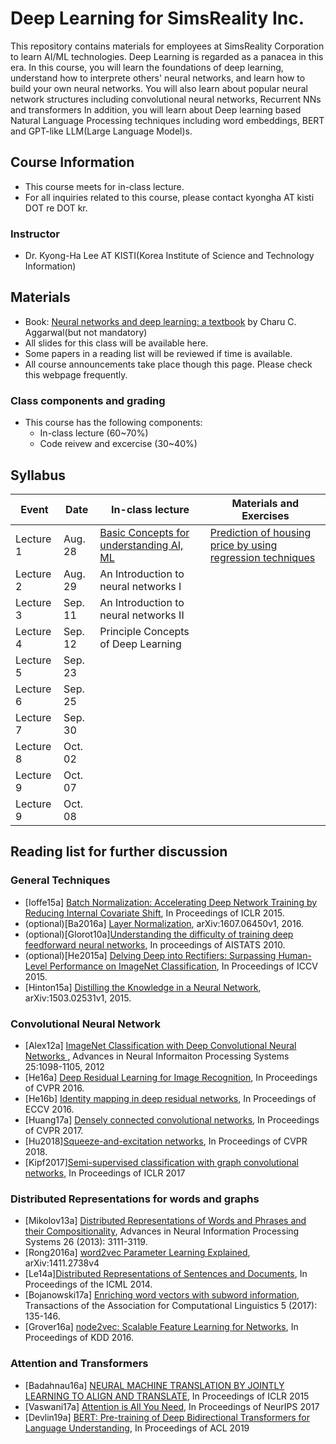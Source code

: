 # Deep Learning for SimsReality Inc. 
This repository contains materials for employees at SimsReality Corporation to learn AI/ML technologies.
Deep Learning is regarded as a panacea in this era. 
In this course, you will learn the foundations of deep learning, understand how to interprete others' neural networks, and learn how to build your own neural networks.
You will also learn about popular neural network structures including convolutional neural networks, Recurrent NNs and transformers 
In addition, you will learn about Deep learning based Natural Language Processing techniques including word embeddings, BERT and GPT-like LLM(Large Language Model)s. 

## Course Information
- This course meets for in-class lecture.
- For all inquiries related to this course, please contact kyongha AT kisti DOT re DOT kr.
### Instructor
- Dr. Kyong-Ha Lee AT KISTI(Korea Institute of Science and Technology Information)

## Materials
- Book: <a href="https://link.springer.com/book/10.1007/978-3-319-94463-0">Neural networks and deep learning: a textbook</a> by Charu C. Aggarwal(but not mandatory)
- All slides for this class will be available here. 
- Some papers in a reading list will be reviewed if time is available.
- All course announcements take place though this page. Please check this webpage frequently.
### Class components and grading
- This course has the following components:
  - In-class lecture (60~70%)
  - Code reivew and excercise (30~40%)


## Syllabus
|Event|Date|In-class lecture|Materials and Exercises|
|---------|----|-------------|------------|
|Lecture 1|Aug. 28|<a href="https://github.com/bart7449/simsreality/blob/main/class1.pdf">Basic Concepts for understanding AI, ML</a>|<a href="https://github.com/bart7449/simsreality/blob/main/Regression.ipynb">Prediction of housing price by using regression techniques</a>| |
|Lecture 2|Aug. 29|An Introduction to neural networks I | | |
|Lecture 3|Sep. 11|An Introduction to neural networks II| | |
|Lecture 4|Sep. 12|Principle Concepts of Deep Learning | |
|Lecture 5|Sep. 23| | |
|Lecture 6|Sep. 25| | |
|Lecture 7|Sep. 30| | |
|Lecture 8|Oct. 02| | |
|Lecture 9|Oct. 07| | |
|Lecture 9|Oct. 08| | |








  
## Reading list for further discussion
### General Techniques
- [Ioffe15a] <a href="http://proceedings.mlr.press/v37/ioffe15.pdf"> Batch Normalization: Accelerating Deep Network Training by Reducing Internal Covariate Shift</a>, In Proceedings of ICLR 2015.
- (optional)[Ba2016a] <a href="https://arxiv.org/pdf/1607.06450.pdf?utm_source=sciontist.com">Layer Normalization</a>, arXiv:1607.06450v1, 2016.
- (optional)[Glorot10a]<a href="http://proceedings.mlr.press/v9/glorot10a/glorot10a.pdf">Understanding the difficulty of training deep feedforward neural networks</a>, In proceedings of AISTATS 2010.
- (optional)[He2015a] <a href="https://openaccess.thecvf.com/content_iccv_2015/papers/He_Delving_Deep_into_ICCV_2015_paper.pdf">Delving Deep into Rectifiers: Surpassing Human-Level Performance on ImageNet Classification</a>, In Proceedings of ICCV 2015.
- [Hinton15a] <a href="https://arxiv.org/pdf/1503.02531.pdf">Distilling the Knowledge in a Neural Network</a>, arXiv:1503.02531v1, 2015.

### Convolutional Neural Network
- [Alex12a] <a href="https://kr.nvidia.com/content/tesla/pdf/machine-learning/imagenet-classification-with-deep-convolutional-nn.pdf">ImageNet Classification with Deep Convolutional Neural Networks </a>,  Advances in Neural Informaiton Processing Systems 25:1098-1105, 2012
- [He16a] <a href="https://openaccess.thecvf.com/content_cvpr_2016/papers/He_Deep_Residual_Learning_CVPR_2016_paper.pdf">Deep Residual Learning for Image Recognition</a>, In Proceedings of CVPR 2016.
- [He16b] <a href="https://arxiv.org/pdf/1603.05027.pdf">Identity mapping in deep residual networks</a>, In Proceedings of ECCV 2016.
- [Huang17a] <a href="https://openaccess.thecvf.com/content_cvpr_2017/papers/Huang_Densely_Connected_Convolutional_CVPR_2017_paper.pdf">Densely connected convolutional networks</a>, In Proceedings of CVPR 2017.
- [Hu2018]<a href="https://openaccess.thecvf.com/content_cvpr_2018/papers/Hu_Squeeze-and-Excitation_Networks_CVPR_2018_paper.pdf">Squeeze-and-excitation networks</a>, In Proceedings of CVPR 2018.
- [Kipf2017]<a href="https://arxiv.org/pdf/1609.02907.pdf">Semi-supervised classification with graph convolutional networks</a>, In Proceedings of ICLR 2017</a>

### Distributed Representations for words and graphs
- [Mikolov13a] <a href="https://arxiv.org/pdf/1310.4546.pdf">Distributed Representations of Words and Phrases and their Compositionality</a>, Advances in Neural Information Processing Systems 26 (2013): 3111-3119.
- [Rong2016a] <a href="https://arxiv.org/pdf/1411.2738.pdf&xid=25657,15700021,15700124,15700149,15700168,15700186,15700191,15700201,15700208&usg=ALkJrhhNCZKc2CO7hRoTrGd6aH2nBc-ZVQ">word2vec Parameter Learning Explained</a>, arXiv:1411.2738v4
- [Le14a]<a href="http://proceedings.mlr.press/v32/le14.pdf">Distributed Representations of Sentences and Documents</a>, In Proceedings of the ICML 2014.
- [Bojanowski17a] <a href="https://www.mitpressjournals.org/doi/pdfplus/10.1162/tacl_a_00051?source=post_page---------------------------">Enriching word vectors with subword information</a>, Transactions of the Association for Computational Linguistics 5 (2017): 135-146.
- [Grover16a] <a href="https://dl.acm.org/doi/pdf/10.1145/2939672.2939754">node2vec: Scalable Feature Learning for Networks</a>, In Proceedings of KDD 2016.

### Attention and Transformers
- [Badahnau16a] <a href="https://arxiv.org/pdf/1409.0473.pdf"> NEURAL MACHINE TRANSLATION BY JOINTLY LEARNING TO ALIGN AND TRANSLATE</a>, In Proceedings of ICLR 2015
- [Vaswani17a] <a href="https://arxiv.org/pdf/1706.03762.pdf">Attention is All You Need<a>, In Proceedings of NeurIPS 2017  
- [Devlin19a] <a href="https://www.aclweb.org/anthology/N19-1423/">BERT: Pre-training of Deep Bidirectional Transformers for Language Understanding</a>, In Proceedings of ACL 2019
